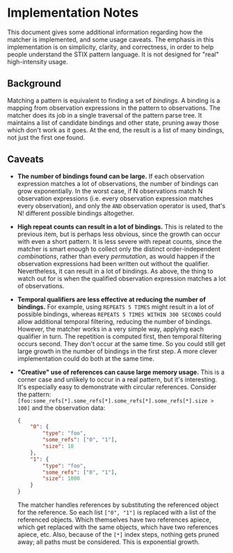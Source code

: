 # Implementation Notes

This document gives some additional information regarding how the matcher is 
implemented, and some usage caveats.  The emphasis in this implementation is on
simplicity, clarity, and correctness, in order to help people understand the 
STIX pattern language.  It is not designed for "real" high-intensity usage.

## Background

Matching a pattern is equivalent to finding a set of *bindings*.  A binding
is a mapping from observation expressions in the pattern to observations.  The 
matcher does its job in a single traversal of the pattern parse tree.  It 
maintains a list of candidate bindings and other state, pruning away those which
don't work as it goes.  At the end, the result is a list of many bindings, not
just the first one found.

## Caveats

- **The number of bindings found can be large.**  If each observation
expression matches a lot of observations, the number of bindings can grow 
exponentially.  In the worst case, if N observations match N observation
expressions (i.e. every observation expression matches every observation), and
only the `AND` observation operator is used, that's N! different possible
bindings altogether.

- **High repeat counts can result in a lot of bindings.**  This is related to
the previous item, but is perhaps less obvious, since the growth can occur
with even a short pattern.  It is less severe with repeat counts, since the
matcher is smart enough to collect only the distinct order-independent
*combinations*, rather than every *permutation*, as would happen if the
observation expressions had been written out without the qualifier.
Nevertheless, it can result in a lot of bindings.  As above, the thing to watch
out for is when the qualified observation expression matches a lot of
observations.

- **Temporal qualifiers are less effective at reducing the number of bindings.**
For example, using `REPEATS 5 TIMES` might result in a lot of possible bindings,
whereas `REPEATS 5 TIMES WITHIN 300 SECONDS` could allow additional temporal
filtering, reducing the number of bindings.  However, the matcher works in a
very simple way, applying each qualifier in turn.  The repetition is computed
first, then temporal filtering occurs second.  They don't occur at the same
time.  So you could still get large growth in the number of bindings in
the first step.  A more clever implementation could do both at the same time.

- **"Creative" use of references can cause large memory usage.**  This is a 
corner case and unlikely to occur in a real pattern, but it's interesting.  It's 
especially easy to demonstrate with circular references.  Consider the 
pattern: `[foo:some_refs[*].some_refs[*].some_refs[*].some_refs[*].size > 100]`
and the observation data:
    ```json
    {
        "0": {
            "type": "foo",
            "some_refs": ["0", "1"],
            "size": 10
        },
        "1": {
            "type": "foo",
            "some_refs": ["0", "1"],
            "size": 1000
        }
    }
    ```
    The matcher handles references by substituting the referenced object for the
    reference.  So each list `["0", "1"]` is replaced with a list of the
    referenced objects.  Which themselves have two references apiece, which get
    replaced with the same objects, which have two references apiece, etc.
    Also, because of the `[*]` index steps, nothing gets pruned away; all paths
    must be considered.  This is exponential growth.
    
